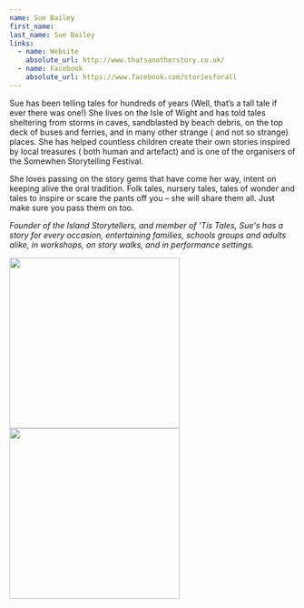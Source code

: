 ```yaml
---
name: Sue Bailey
first_name: 
last_name: Sue Bailey
links:
  - name: Website
    absolute_url: http://www.thatsanotherstory.co.uk/
  - name: Facebook
    absolute_url: https://www.facebook.com/storiesforall
---
```


Sue has been telling tales for hundreds of years (Well, that’s a tall tale if ever there was one!) She lives on the Isle of Wight and has told tales sheltering from storms in caves, sandblasted by beach debris,  on the top deck of buses and ferries, and in many other strange ( and not so strange) places. She has helped countless children  create their own stories inspired by local treasures ( both human and artefact) and is one of the organisers of the Somewhen Storytelling Festival.  

She loves passing on the story gems that have come her way, intent on keeping alive the oral tradition.  Folk tales, nursery tales, tales of wonder and tales to inspire or scare the pants off you – she will share them all.  Just make sure you pass them on too.

*Founder of the Island Storytellers, and member of *'Tis Tales*, Sue's has a story for every occasion, entertaining families, schools groups and adults alike, in workshops, on story walks, and in performance settings.*

<img src="../../assets/images/sue-kids.jpg" width=300 /> <img src="../../assets/images/sue-bailey.jpg" width=300 />

